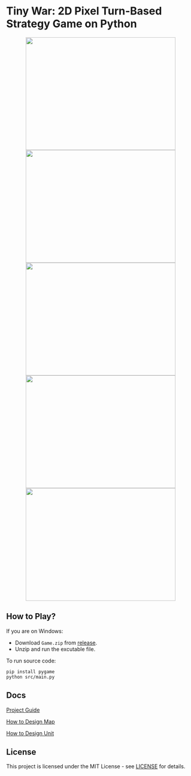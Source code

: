 # Tiny War: 2D Pixel Turn-Based Strategy Game on Python

<div align="center">
  <img src="https://github.com/user-attachments/assets/1abbb2fe-3191-4a00-ac70-05555c210824" width="400" height="300" />
</div>
<div align="center">
  <img src="https://github.com/user-attachments/assets/474c880a-9851-440b-b1ab-01928e31183c" width="400" height="300" />
  <img src="https://github.com/user-attachments/assets/935d3c6a-7a29-4999-a1e0-e8e5da277c39" width="400" height="300" />
  <img src="https://github.com/user-attachments/assets/926916fe-d1c1-42c7-ba03-bc1245c1292f" width="400" height="300" />
  <img src="https://github.com/user-attachments/assets/5aa3b211-fd4b-473e-8154-2cfa17ef9af4" width="400" height="300" />
</div>

## How to Play?

If you are on Windows:
- Download `Game.zip` from [release](https://github.com/ZHXSpaceProgram/TinyWar/releases).
- Unzip and run the excutable file.

To run source code:

```
pip install pygame
python src/main.py
```

##  Docs

[Project Guide](assets/docs/project_guide.md)

[How to Design Map](assets/docs/how_to_design_map.md)

[How to Design Unit](assets/docs/how_to_design_unit.md)

## License

This project is licensed under the MIT License - see [LICENSE](LICENSE) for details.
